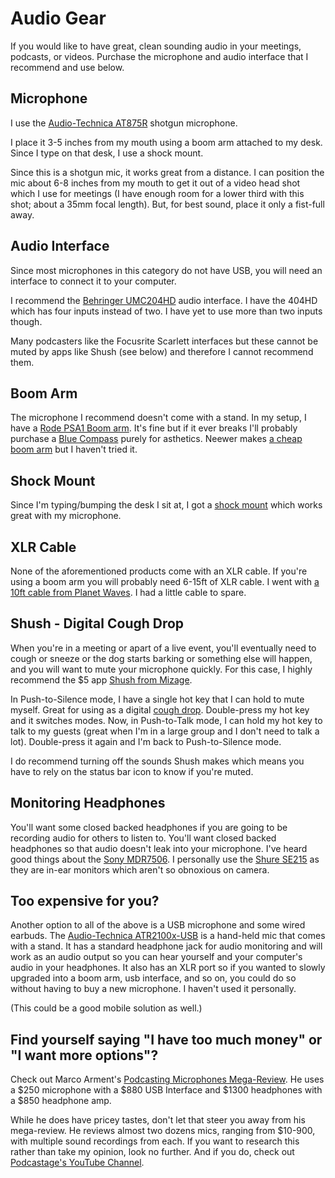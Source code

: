 # Audio Gear

If you would like to have great, clean sounding audio in your meetings, podcasts, or videos. Purchase the microphone and
audio interface that I recommend and use below.

## Microphone

I use the [Audio-Technica AT875R](https://amazon.com/dp/B000BQ79W0) shotgun microphone.

I place it 3-5 inches from my mouth using a boom arm attached to my desk. Since I type on that desk, I use a shock
mount.

Since this is a shotgun mic, it works great from a distance. I can position the mic about 6-8 inches from my mouth
to get it out of a video head shot which I use for meetings (I have enough room for a lower third with this shot; 
about a 35mm focal length). But, for best sound, place it only a fist-full away.

## Audio Interface

Since most microphones in this category do not have USB, you will need an interface to connect it to your
computer.

<!-- truncate -->

I recommend the [Behringer UMC204HD](https://amazon.com/dp/B00QHURLCW) audio interface. I have the 404HD which has four inputs
instead of two. I have yet to use more than two inputs though.

Many podcasters like the Focusrite Scarlett interfaces but these cannot be muted by apps like Shush (see below)
and therefore I cannot recommend them.

## Boom Arm

The microphone I recommend doesn't come with a stand. In my setup, I have a [Rode PSA1 Boom
arm](https://amazon.com/dp/B001D7UYBO). It's fine but if it ever breaks I'll probably purchase a [Blue
Compass](https://amazon.com/dp/B078MLBGRM) purely for asthetics. Neewer makes [a cheap boom arm](https://amazon.com/dp/B00DY1F2CS)
but I haven't tried it.

## Shock Mount

Since I'm typing/bumping the desk I sit at, I got a [shock mount](https://amazon.com/dp/B00KXQIU5S) which works great with my
microphone.

## XLR Cable
None of the aforementioned products come with an XLR cable. If you're using a boom arm you will probably need 6-15ft of
XLR cable. I went with [a 10ft cable from Planet Waves](https://amazon.com/dp/B0002GML68). I had a little cable to spare.

## Shush - Digital Cough Drop

When you're in a meeting or apart of a live event, you'll eventually need to cough or sneeze or the dog starts barking
or something else will happen, and you will want to mute your microphone quickly. For this case, I highly recommend the
$5 app [Shush from Mizage](http://mizage.com/shush).

In Push-to-Silence mode, I have a single hot key that I can hold to mute myself. Great for using as a digital [cough drop](https://amazon.com/dp/B00WOK8IOO). Double-press my hot key and it switches modes. Now, in Push-to-Talk mode, I can hold my hot key to talk to my guests (great when I'm in a large group and I don't need to talk a lot). Double-press it again and I'm back to Push-to-Silence mode.

I do recommend turning off the sounds Shush makes which means you have to rely on the status bar icon to know if you're
muted.

## Monitoring Headphones

You'll want some closed backed headphones if you are going to be recording audio for others to listen to. You'll want
closed backed headphones so that audio doesn't leak into your microphone. I've heard good things about the [Sony
MDR7506](https://amazon.com/dp/B000AJIF4E). I personally use the [Shure SE215](https://amazon.com/dp/B07WLN43K3) as they are in-ear
monitors which aren't so obnoxious on camera.

## Too expensive for you?

Another option to all of the above is a USB microphone and some wired earbuds. The [Audio-Technica
ATR2100x-USB](https://www.amazon.com/dp/B07ZPBFVKK) is a hand-held mic that comes with a stand. It has a standard headphone jack for
audio monitoring and will work as an audio output so you can hear yourself and your computer's audio in your headphones. It also has an XLR port so if
you wanted to slowly upgraded into a boom arm, usb interface, and so on, you could do so without having to buy a new
microphone. I haven't used it personally.

(This could be a good mobile solution as well.)

## Find yourself saying "I have too much money" or "I want more options"?

Check out Marco Arment's [Podcasting Microphones Mega-Review](https://marco.org/podcasting-microphones). He uses a $250
microphone with a $880 USB Interface and $1300 headphones with a $850 headphone amp.

While he does have pricey tastes, don't let that steer you away from his mega-review. He reviews almost two dozens mics,
ranging from $10-900,
with multiple sound recordings from each. If you want to research this rather than take my opinion, look no further. And
if you do, check out [Podcastage's YouTube Channel](https://www.youtube.com/channel/UCvOU-zTlankT-JjN3ZzvuKA).
